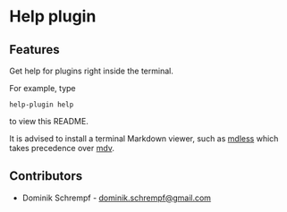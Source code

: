 # Help plugin

## Features

Get help for plugins right inside the terminal.

For example, type

    help-plugin help

to view this README.

It is advised to install a terminal Markdown viewer, such as
[mdless](https://github.com/ttscoff/mdless/) which takes precedence over
[mdv](https://github.com/axiros/terminal_markdown_viewer).

## Contributors

- Dominik Schrempf - dominik.schrempf@gmail.com
